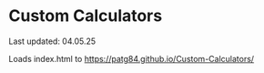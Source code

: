 # Custom Calculators
Last updated: 04.05.25

Loads index.html to https://patg84.github.io/Custom-Calculators/
